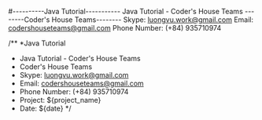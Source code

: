 #----------Java Tutorial-----------
Java Tutorial - Coder's House Teams
--------Coder's House Teams--------
Skype: luongvu.work@gmail.com
Email: codershouseteams@gmail.com
Phone Number: (+84) 935710974

/**
 *Java Tutorial
 * Java Tutorial - Coder's House Teams
 * Coder's House Teams
 * Skype: luongvu.work@gmail.com
 * Email: codershouseteams@gmail.com
 * Phone Number: (+84) 935710974
 * Project: ${project_name}
 * Date: ${date}
 */
